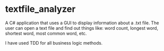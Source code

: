 # textfile_analyzer
A C# application that uses a GUI to display information about a .txt file. The user can open a text file and find out things like: word count, longest word, shortest word, most common word, etc.

I have used TDD for all business logic methods.
